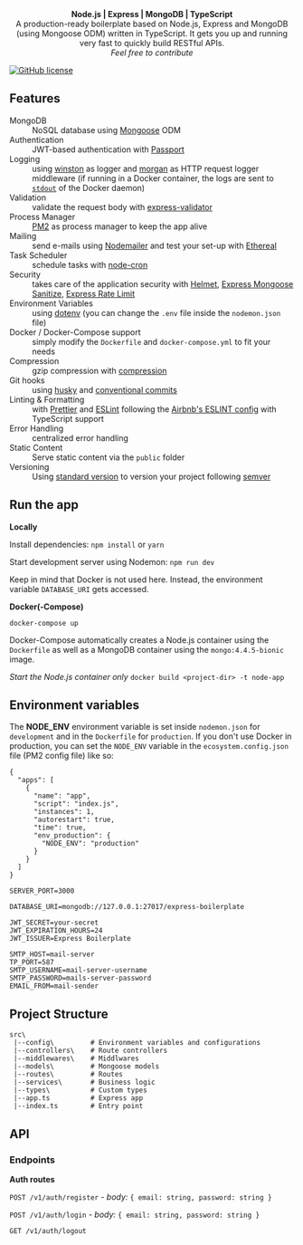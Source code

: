 <div align="center"><strong>Node.js | Express | MongoDB | TypeScript</strong></div>
<div align="center">A production-ready boilerplate based on Node.js, Express and MongoDB (using Mongoose ODM) written in TypeScript. It gets you up and running very fast to quickly build RESTful APIs.<br />
  <em>Feel free to contribute</em>
</div>

[![GitHub license](https://img.shields.io/github/license/Naereen/StrapDown.js.svg)](https://github.com/Naereen/StrapDown.js/blob/master/LICENSE)

## Features

<dl>
  <dt>MongoDB</dt>
  <dd>NoSQL database using <a href="https://mongoosejs.com/">Mongoose</a> ODM</dd>
  
  <dt>Authentication</dt>
  <dd>JWT-based authentication with <a href="http://www.passportjs.org/">Passport</a></dd>

  <dt>Logging</dt>
  <dd>using <a href="https://github.com/winstonjs/winston">winston</a> as logger and <a href="https://github.com/winstonjs/winston">morgan</a> as HTTP request logger middleware (if running in a Docker container, the logs are sent to <a href="https://docs.docker.com/config/containers/logging/"><code>stdout</code></a> of the Docker daemon)</dd>

  <dt>Validation</dt>
  <dd>validate the request body with <a href="https://express-validator.github.io/docs/">express-validator</a></dd>

  <dt>Process Manager</dt>
  <dd><a href="https://pm2.keymetrics.io/">PM2</a> as process manager to keep the app alive</dd>

  <dt>Mailing</dt>
  <dd>send e-mails using <a href="https://nodemailer.com/about/">Nodemailer</a> and test your set-up with <a href="https://ethereal.email/">Ethereal</a></dd>

  <dt>Task Scheduler</dt>
  <dd>schedule tasks with <a href="https://github.com/node-cron/node-cron">node-cron</a></dd>

  <dt>Security</dt>
  <dd>takes care of the application security with <a href="https://helmetjs.github.io/">Helmet</a>, <a href="https://www.npmjs.com/package/express-mongo-sanitize">Express Mongoose Sanitize</a>, <a href="https://github.com/nfriedly/express-rate-limit">Express Rate Limit</a></dd>

  <dt>Environment Variables</dt>
  <dd>using <a href="https://github.com/motdotla/dotenv">dotenv</a> (you can change the <code>.env</code> file inside the <code>nodemon.json</code> file)</dd>

  <dt>Docker / Docker-Compose support</dt>
  <dd>simply modify the <code>Dockerfile</code> and <code>docker-compose.yml</code> to fit your needs</dd>

  <dt>Compression</dt>
  <dd>gzip compression with <a href="https://github.com/expressjs/compression">compression</a></dd>

  <dt>Git hooks</dt>
  <dd>using <a href="https://github.com/typicode/husky">husky</a> and <a href="https://www.conventionalcommits.org/">conventional commits</a></dd>

  <dt>Linting & Formatting</dt>
  <dd>with <a href="https://github.com/prettier/prettier">Prettier</a> and <a href="https://github.com/eslint/eslint">ESLint</a> following the <a href="https://www.npmjs.com/package/eslint-config-airbnb-typescript">Airbnb's ESLINT config</a> with TypeScript support</dd>

  <dt>Error Handling</dt>
  <dd>centralized error handling</dd>

  <dt>Static Content</dt>
  <dd>Serve static content via the <code>public</code> folder</dd>

  <dt>Versioning</dt>
  <dd>Using <a href="https://github.com/conventional-changelog/standard-version">standard version</a> to version your project following <a href="https://semver.org/">semver</a></dd>
</dl>

## Run the app

**Locally**

Install dependencies:
`npm install` or `yarn`

Start development server using Nodemon:
`npm run dev`

Keep in mind that Docker is not used here. Instead, the environment variable `DATABASE_URI` gets accessed.

**Docker(-Compose)**

`docker-compose up`

Docker-Compose automatically creates a Node.js container using the `Dockerfile` as well as a MongoDB container using the `mongo:4.4.5-bionic` image.

_Start the Node.js container only_
`docker build <project-dir> -t node-app`

## Environment variables

The **NODE_ENV** environment variable is set inside `nodemon.json` for `development` and in the `Dockerfile` for `production`. If you don't use Docker in production, you can set the `NODE_ENV` variable in the `ecosystem.config.json` file (PM2 config file) like so:

```text
{
  "apps": [
    {
      "name": "app",
      "script": "index.js",
      "instances": 1,
      "autorestart": true,
      "time": true,
      "env_production": {
        "NODE_ENV": "production"
      }
    }
  ]
}

```

```text
SERVER_PORT=3000

DATABASE_URI=mongodb://127.0.0.1:27017/express-boilerplate

JWT_SECRET=your-secret
JWT_EXPIRATION_HOURS=24
JWT_ISSUER=Express Boilerplate

SMTP_HOST=mail-server
TP_PORT=587
SMTP_USERNAME=mail-server-username
SMTP_PASSWORD=mails-server-password
EMAIL_FROM=mail-sender
```

## Project Structure

```
src\
 |--config\         # Environment variables and configurations
 |--controllers\    # Route controllers
 |--middlewares\    # Middlwares
 |--models\         # Mongoose models
 |--routes\         # Routes
 |--services\       # Business logic
 |--types\          # Custom types
 |--app.ts          # Express app
 |--index.ts        # Entry point
```

## API

### Endpoints

**Auth routes**

`POST /v1/auth/register` - _body:_ `{ email: string, password: string }`

`POST /v1/auth/login` - _body:_ `{ email: string, password: string }`

`GET /v1/auth/logout`
